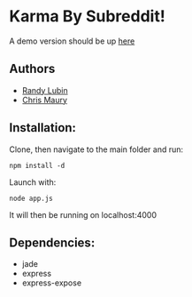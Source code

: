 Karma By Subreddit!
===================

A demo version should be up [here](http://karma.nodester.com)

Authors
------

- [Randy Lubin](http://randylubin.com)
- [Chris Maury](http://www.chrismaury.com)

Installation:
---------

Clone, then navigate to the main folder and run:
	
	npm install -d

Launch with:

	node app.js

It will then be running on localhost:4000

Dependencies:
------------

- jade
- express
- express-expose